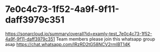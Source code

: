 # 7e0c4c73-1f52-4a9f-9f11-daff3979c351
https://sonarcloud.io/summary/overall?id=examly-test_7e0c4c73-1f52-4a9f-9f11-daff3979c351
Team members please join this whatsapp group asap
https://chat.whatsapp.com/IRzRD2tG58NCV2rmIBT14K
